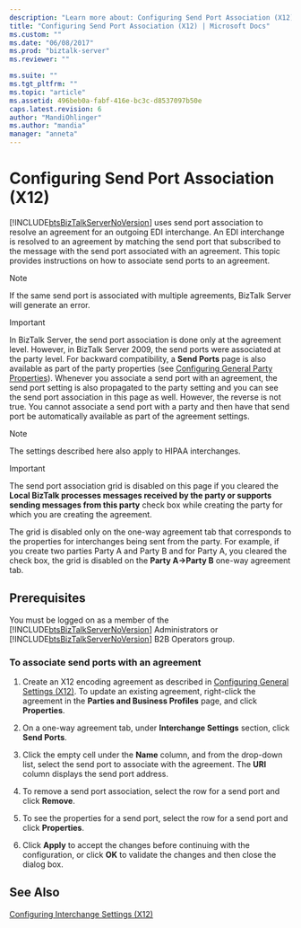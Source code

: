 ```yaml
---
description: "Learn more about: Configuring Send Port Association (X12)"
title: "Configuring Send Port Association (X12) | Microsoft Docs"
ms.custom: ""
ms.date: "06/08/2017"
ms.prod: "biztalk-server"
ms.reviewer: ""

ms.suite: ""
ms.tgt_pltfrm: ""
ms.topic: "article"
ms.assetid: 496beb0a-fabf-416e-bc3c-d8537097b50e
caps.latest.revision: 6
author: "MandiOhlinger"
ms.author: "mandia"
manager: "anneta"
---
```

# Configuring Send Port Association (X12)
[!INCLUDE[btsBizTalkServerNoVersion](../includes/btsbiztalkservernoversion-md.md)] uses send port association to resolve an agreement for an outgoing EDI interchange. An EDI interchange is resolved to an agreement by matching the send port that subscribed to the message with the send port associated with an agreement. This topic provides instructions on how to associate send ports to an agreement.  
  
> [!NOTE]
>  If the same send port is associated with multiple agreements, BizTalk Server will generate an error.  
  
> [!IMPORTANT]
>  In BizTalk Server, the send port association is done only at the agreement level. However, in BizTalk Server 2009, the send ports were associated at the party level. For backward compatibility, a **Send Ports** page is also available as part of the party properties (see [Configuring General Party Properties](../core/configuring-general-party-properties.md)). Whenever you associate a send port with an agreement, the send port setting is also propagated to the party setting and you can see the send port association in this page as well. However, the reverse is not true. You cannot associate a send port with a party and then have that send port be automatically available as part of the agreement settings.  
  
> [!NOTE]
>  The settings described here also apply to HIPAA interchanges.  
  
> [!IMPORTANT]
>  The send port association grid is disabled on this page if you cleared the **Local BizTalk processes messages received by the party or supports sending messages from this party** check box while creating the party for which you are creating the agreement.  
>   
>  The grid is disabled only on the one-way agreement tab that corresponds to the properties for interchanges being sent from the party. For example, if you create two parties Party A and Party B and for Party A, you cleared the check box, the grid is disabled on the **Party A->Party B** one-way agreement tab.  
  
## Prerequisites  
 You must be logged on as a member of the [!INCLUDE[btsBizTalkServerNoVersion](../includes/btsbiztalkservernoversion-md.md)] Administrators or [!INCLUDE[btsBizTalkServerNoVersion](../includes/btsbiztalkservernoversion-md.md)] B2B Operators group.  
  
### To associate send ports with an agreement  
  
1.  Create an X12 encoding agreement as described in [Configuring General Settings (X12)](../core/configuring-general-settings-x12.md). To update an existing agreement, right-click the agreement in the **Parties and Business Profiles** page, and click **Properties**.  
  
2.  On a one-way agreement tab, under **Interchange Settings** section, click **Send Ports**.  
  
3.  Click the empty cell under the **Name** column, and from the drop-down list, select the send port to associate with the agreement. The **URI** column displays the send port address.  
  
4.  To remove a send port association, select the row for a send port and click **Remove**.  
  
5.  To see the properties for a send port, select the row for a send port and click **Properties**.  
  
6.  Click **Apply** to accept the changes before continuing with the configuration, or click **OK** to validate the changes and then close the dialog box.  
  
## See Also  
 [Configuring Interchange Settings (X12)](../core/configuring-interchange-settings-x12.md)
